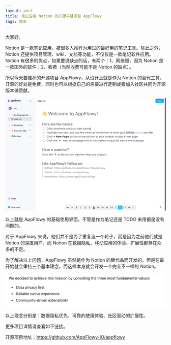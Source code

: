```yaml
---
layout: post
title: 笔记应用 Notion 的开源平替项目 AppFlowy
tags: 效率
---
```


大家好。

Notion 是一款笔记应用，被很多人推荐为用过的最好用的笔记工具。除此之外，Notion 还提供项目管理、wiki、文档等功能，不仅仅是一款笔记软件应用。Notion 有很多的优点，如果要说缺点的话，有两个：1、网络慢，因为 Notion 是一款国外的软件；2、收费（当然收费可能不是 Notion 的缺点）。

所以今天要推荐的开源项目 AppFlowy，从设计上就是作为 Notion 的替代工具，开源的好处是免费，同时也可以根据自己的需要进行定制或者加入社区共同为开源版本做贡献。

![image-20220207205900087](https://raw.githubusercontent.com/ZhuPeng/pic/master/images/compress_image-20220207205900087.png)

以上就是 AppFlowy 的基础使用界面，不管是作为笔记还是 TODO 来用都是没有问题的。

对于 AppFlowy 来说，他们并不是为了重复造一个轮子，而是因为之前他们就是 Notion 的深度用户，而 Notion 在数据隐私、移动应用的体验、扩展性都存在众多的不足。

为了解决以上问题，AppFlowy 虽然是作为 Notion 的替代品而开发的，但是在最开始就会秉持三个基本理念，而这样本身就会开发一个完全不一样的 Notion。

![image-20220207210327561](https://raw.githubusercontent.com/ZhuPeng/pic/master/images/compress_image-20220207210327561.png)

以上理念分别是：数据隐私优先、可靠的使用体验、社区驱动的扩展性。

更多项目详情请查看如下链接。

开源项目地址：https://github.com/AppFlowy-IO/appflowy

